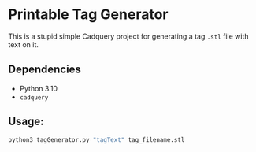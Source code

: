 # Printable Tag Generator

This is a stupid simple Cadquery project for generating a tag `.stl` file with text on it.

## Dependencies

- Python 3.10
- `cadquery`

## Usage:

```sh
python3 tagGenerator.py "tagText" tag_filename.stl
```
